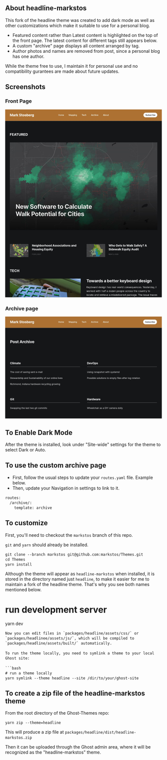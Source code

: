 ## About headline-markstos

This fork of the headline theme was created to add dark mode as well as other customizations
which make it suitable to use for a personal blog.

 * Featured content rather than Latest content is highlighted on the top of the front page.
   The latest content for different tags still appears below.
 * A custom "archive" page displays all content arranged by tag.
 * Author photos and names are removed from post, since a personal blog has one author.

While the theme free to use, I maintain it for personal use and no compatibility gurantees are made
about future updates.

## Screenshots

### Front Page

![Screenshot of headline-markstos frontpage](./screenshots/headline-markstos-frontpage.jpg)

### Archive page

![Screenshot of headline-markstos archive](./screenshots/headline-markstos-archive.jpg)

## To Enable Dark Mode

After the theme is installed, look under "Site-wide" settings for the theme to select Dark or Auto.

## To use the custom archive page

 * First, follow the usual steps to update your `routes.yaml` file. Example below.
 * Then, update your Navigation in settings to link to it.

```
routes:
  /archive/:
    template: archive
```

## To customize

First, you'll need to checkout the `markstos` branch of this repo.

`git` and `yarn` should already be installed.

    git clone --branch markstos git@github.com:markstos/Themes.git
    cd Themes
    yarn install

Although the theme will appear as `headline-markstos` when installed, it is
stored in the directory named just `headline`, to make it easier for me
to maintain a fork of the headline theme. That's why you see both
names mentioned below.

# run development server
yarn dev
```
Now you can edit files in `packages/headline/assets/css/` or `packages/headlinee/assets/js/`, which will be compiled to `packages/headline/assets/built/` automatically.

To run the theme locally, you need to symlink a theme to your local Ghost site:

```bash
# run a theme locally
yarn symlink --theme headline --site /dir/to/your/ghost-site
```

## To create a zip file of the headline-markstos theme

From the root directory of the Ghost-Themes repo:

    yarn zip --theme=headline

This will produce a zip file at `packages/headline/dist/headline-markstos.zip`

Then it can be uploaded through the Ghost admin area, where it will be recognized as the "headline-markstos" theme.
